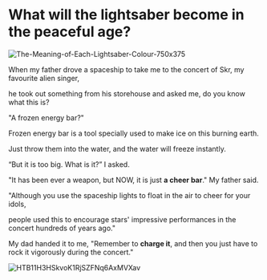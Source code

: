 # What will the lightsaber become in the peaceful age?
![The-Meaning-of-Each-Lightsaber-Colour-750x375](https://user-images.githubusercontent.com/81423727/136021102-9e28ff95-3514-4542-b929-ac83197eb980.png)

When my father drove a spaceship to take me to the concert of Skr, my favourite alien singer,

he took out something from his storehouse and asked me, do you know what this is?

"A frozen energy bar?" 

Frozen energy bar is a tool specially used to make ice on this burning earth. 

Just throw them into the water, and the water will freeze instantly.

“But it is too big. What is it?” I asked.

"It has been ever a weapon, but NOW, it is just **a cheer bar**." My father said.

"Although you use the spaceship lights to float in the air to cheer for your idols, 

people used this to encourage stars' impressive performances in the concert hundreds of years ago."

My dad handed it to me, "Remember to **charge it**, and then you just have to rock it vigorously during the concert."

![HTB11H3HSkvoK1RjSZFNq6AxMVXav](https://user-images.githubusercontent.com/81423727/136028080-73d546ac-1836-47c0-b9a6-03be83981c72.jpg)
